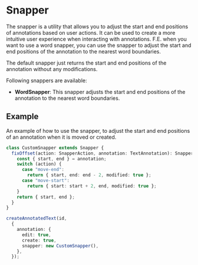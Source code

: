 # Snapper

The snapper is a utility that allows you to adjust the start and end positions of annotations based on user actions. It
can be used to create a more intuitive user experience when interacting with annotations.
F.E. when you want to use a word snapper, you can use the snapper to adjust the start and end positions of the
annotation to the nearest word boundaries.

The default snapper just returns the start and end positions of the annotation without any modifications.

Following snappers are available:

- **WordSnapper**: This snapper adjusts the start and end positions of the annotation to the nearest word boundaries.

## Example

An example of how to use the snapper, to adjust the start and end positions of an annotation when it is moved or
created.

```typescript
class CustomSnapper extends Snapper {
  fixOffset(action: SnapperAction, annotation: TextAnnotation): SnapperResult {
    const { start, end } = annotation;
    switch (action) {
      case "move-end":
        return { start, end: end - 2, modified: true };
      case "move-start":
        return { start: start + 2, end, modified: true };
    }
    return { start, end };
  }
}

createAnnotatedText(id,
  {
    annotation: {
      edit: true,
      create: true,
      snapper: new CustomSnapper(),
    },
  });

``` 

<div id="annotation--snapper"></div>

<script setup>
//
import { snapper } from "@demo";

snapper('annotation--snapper')

</script>


